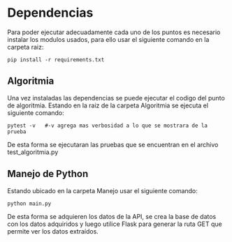 # Dependencias
Para poder ejecutar adecuadamente cada uno de los puntos es necesario instalar los modulos usados, para ello usar el siguiente comando en la carpeta raiz:
```
pip install -r requirements.txt    
```

## Algoritmia
Una vez instaladas las dependencias se puede ejecutar el codigo del punto de algoritmia.
Estando en la raiz de la carpeta Algoritmia se ejecuta el siguiente comando:
```
pytest -v   #-v agrega mas verbosidad a lo que se mostrara de la prueba
```
De esta forma se ejecutaran las pruebas que se encuentran en el archivo test_algoritmia.py 
## Manejo de Python
Estando ubicado en la carpeta Manejo usar el siguiente comando:
```
python main.py
```
De esta forma se adquieren los datos de la API, se crea la base de datos con los datos adquiridos y luego utilice Flask para generar la ruta GET que permite ver los
datos extraídos.
